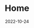 ---
# Leave the homepage title empty to use the site title
title: Home
date: 2022-10-24
type: landing

sections:
  - block: hero
    content:
      text: |
        <br>
        
        Laboratory for Atmospheric Modelling Research (LAMOR) since 2017

  - block: features
    content:
      title: Our Research
      subtitle: Section subtitle
      text: Section text
      items:
        - name: test 1
          description: 90%
        - name: test 2
          description: 100%
        - name: test 3
          description: 10%
        - name: test 4
          description: 90%
        - name: test 5
          description: 100%
        - name: test 6
          description: 10%

  - block: markdown
    content:
      title:
      subtitle: ''
      text:
    design:
      columns: '1'
      background:
        image: 
          filename: coders.jpg
          filters:
            brightness: 1
          parallax: false
          position: center
          size: cover
          text_color_light: true
      spacing:
        padding: ['20px', '0', '20px', '0']
      css_class: fullscreen
---